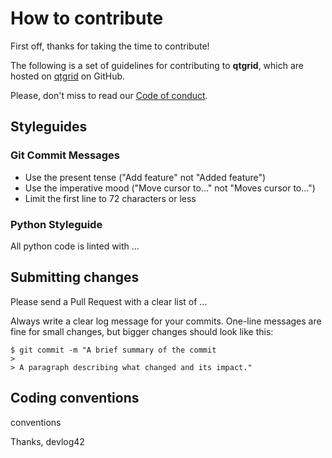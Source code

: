 # How to contribute

First off, thanks for taking the time to contribute!

The following is a set of guidelines for contributing to **qtgrid**, which are hosted on [qtgrid](https://github.com/devlog42/qtgrid) on GitHub.

Please, don't miss to read our [Code of conduct](https://github.com/devlog42/qtgrid/blob/main/.github/CODE_OF_CONDUCT.md).

## Styleguides

### Git Commit Messages

* Use the present tense ("Add feature" not "Added feature")
* Use the imperative mood ("Move cursor to..." not "Moves cursor to...")
* Limit the first line to 72 characters or less

### Python Styleguide

All python code is linted with ...

## Submitting changes

Please send a Pull Request with a clear list of ...

Always write a clear log message for your commits. One-line messages are fine for small changes, but bigger changes should look like this:

    $ git commit -m "A brief summary of the commit
    > 
    > A paragraph describing what changed and its impact."

## Coding conventions

conventions


Thanks,
  devlog42
